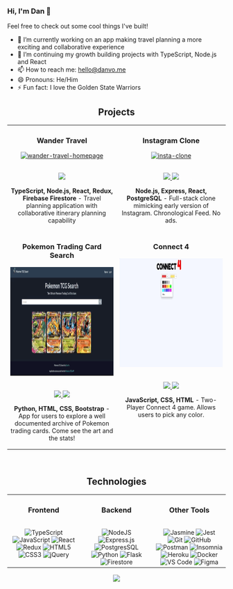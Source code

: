 ### Hi, I'm Dan 👋

Feel free to check out some cool things I've built!

- 🔭 I’m currently working on an app making travel planning a more exciting and collaborative experience
- 🌱 I’m continuing my growth building projects with TypeScript, Node.js and React
- 📫 How to reach me: hello@danvo.me
- 😄 Pronouns: He/Him
- ⚡ Fun fact: I love the Golden State Warriors

<h2 align="center" color="white">Projects</h2>
    <div align="center">
        <table>
            <tr>
		<td valign="top" width="50%">
                    <h3 align="center" color="white">Wander Travel</h3>
                    <div align="center">
                        <a href='https://wander.live/' target="_blank">
                            <img src="images/app-demos/wander_demo.gif" alt="wander-travel-homepage" height="250px"/>
                        </a>
                        <br>
                        <br>
                        <p>
                            <a href="https://wander.live/" target="_blank">
                                <img src="https://img.shields.io/badge/-website-green?style=for-the-badge&color=0071D7" />
                            </a>
                        </p>
                        <p><strong>TypeScript, Node.js, React, Redux, Firebase Firestore</strong> - Travel planning application with collaborative itinerary planning capability</p>
                    </div>
                </td>  
                <td valign="top" width="50%">
                    <h3 align="center" color="white">Instagram Clone</h3>
                    <div align="center">
                        <a href='http://ig-clone-dvo.surge.sh/' target="_blank">
                            <img src="images/app-demos/igclone.gif" alt="insta-clone" height="250px"/>
                        </a>
                        <br>
                        <br>
                        <p>
                            <a href="https://github.com/thedvo/capstone2-igClone-pern" target="_blank">
                                <img src="https://img.shields.io/badge/Repo-lightgrey?style=for-the-badge&logo=github" />
                            </a>
                            <a href="http://ig-clone-dvo.surge.sh/" target="_blank">
                                <img src="https://img.shields.io/badge/-website-green?style=for-the-badge&color=0071D7" />
                            </a>
                        </p>
                        <p><strong>Node.js, Express, React, PostgreSQL </strong> - Full-stack clone mimicking early version of Instagram. Chronological Feed. No ads. </p>
                    </div>
                </td>
            </tr>
            <tr>
		     <td valign="top" width="50%">
                    <h3 align="center" color="white">Pokemon Trading Card Search</h3>
                    <div align="center">
                        <a href='https://dvo-pokemon-tcg.onrender.com/' target="_blank">
                            <img src="images/app-demos/poke_search_demo.gif" alt="pokemon-tcg-search-info" height="250px"/>
                        </a>
                        <br>
                        <br>
                        <p>
                            <a href="https://github.com/thedvo/pokemon-trading-card-search-app" target="_blank">
                                <img src="https://img.shields.io/badge/Repo-lightgrey?style=for-the-badge&logo=github" />
                            </a>
                            <a href="https://dvo-pokemon-tcg.onrender.com/" target="_blank">
                                <img src="https://img.shields.io/badge/-website-green?style=for-the-badge&color=0071D7" />
                            </a>
                        </p>
                        <p><strong>Python, HTML, CSS, Bootstrap </strong> - App for users to explore a well documented archive of Pokemon trading cards. Come see the art and the stats! </p>
                    </div>
                </td>  
            <td valign="top" width="50%">
                    <h3 align="center" color="white">Connect 4</h3>
                    <div align="center">
                        <a href='https://thedvo.github.io/Connect-Four/' target="_blank">
                            <img src="images/app-demos/connect-4-demo.gif" alt="connect-4-demo-gif" height="250px" />
                        </a>
                        <br>
                        <br>
                        <p>
                            <a href="https://github.com/thedvo/Connect-Four" target="_blank">
                                <img src="https://img.shields.io/badge/Repo-lightgrey?style=for-the-badge&logo=github" />
                            </a>
                            <a href="https://thedvo.github.io/Connect-Four/" target="_blank">
                                <img src="https://img.shields.io/badge/-website-green?style=for-the-badge&color=0071D7" />
                            </a>
                        </p>
                        <p><strong>JavaScript, CSS, HTML</strong> - Two-Player Connect 4 game. Allows users to pick any color. </p>
                    </div>
                </td>
            </tr>
        </table>
    </div>
    <br>

<h2 align="center" color="white">Technologies</h2>
    <div align="center">
        <table>
	<tr>
		<td valign="top" width="33.3333%">
			<h3 align="center" color="white">Frontend</h3>
			<br>
				<div align="center">  
      					<img src="https://shields.io/badge/TypeScript-3178C6?style=for-the-badge&logo=TypeScript&logoColor=white" alt="TypeScript" height="25"/>  
					<img src="https://img.shields.io/badge/javascript-%23323330.svg?style=for-the-badge&logo=javascript&logoColor=%23F7DF1E" alt="JavaScript" height="25"/>  
					<img src="https://img.shields.io/badge/react-%2320232a.svg?style=for-the-badge&logo=react&logoColor=%2361DAFB" alt="React" height="25"/> 
					<img src="https://img.shields.io/badge/redux-%23593d88.svg?style=for-the-badge&logo=redux&logoColor=white" alt="Redux" height="25"/> 
					<img src="https://img.shields.io/badge/html5-%23E34F26.svg?style=for-the-badge&logo=html5&logoColor=white" alt="HTML5" height="25"/>
					<img src="https://img.shields.io/badge/css3-%231572B6.svg?style=for-the-badge&logo=css3&logoColor=white" alt="CSS3" height="25"/>
					<img src="https://img.shields.io/badge/jQuery-0769AD?style=for-the-badge&logo=jquery&logoColor=white" alt="jQuery" height="25"/> 
				</div>
			</td>
			<td valign="top" width="33.3333%">
				<h3 align="center" color="white">Backend</h3>
				<br>
				<div align="center">
					<img src="https://img.shields.io/badge/node.js-6DA55F?style=for-the-badge&logo=node.js&logoColor=white" alt="NodeJS" height="25"/>
					<img src="https://img.shields.io/badge/express.js-%23404d59.svg?style=for-the-badge&logo=express&logoColor=%2361DAFB" alt="Express.js" height="25"/>  
					<img src="https://img.shields.io/badge/postgresql-4169e1?style=for-the-badge&logo=postgresql&logoColor=white" alt="PostgresSQL" height="25"/>
      					<img src="https://img.shields.io/badge/python-3670A0?style=for-the-badge&logo=python&logoColor=ffdd54" alt="Python" height="25"/>  
					<img src="https://img.shields.io/badge/flask-%23000.svg?style=for-the-badge&logo=flask&logoColor=white" alt="Flask" height="25"/> 
     					<img src="https://img.shields.io/badge/firebase-%23039BE5.svg?style=for-the-badge&logo=firebase" alt="Firestore" height="25"/> 
				</div>
			</td>
			<td valign="top" width="33.3333%">	
				<h3 align="center" color="white">Other Tools</h3>
				<br>
				<div align="center">
					<img src="https://img.shields.io/badge/jasmine-%238A4182.svg?style=for-the-badge&logo=jasmine&logoColor=white" alt="Jasmine" height="25"/>
					<img src="https://img.shields.io/badge/-jest-%23C21325?style=for-the-badge&logo=jest&logoColor=white" alt="Jest" height="25"/>
					<img src="https://img.shields.io/badge/git-%23F05033.svg?style=for-the-badge&logo=git&logoColor=white" alt="Git" height="25"/>  
					<img src="https://img.shields.io/badge/github-%23121011.svg?style=for-the-badge&logo=github&logoColor=white" alt="GitHub" height="25"/>  
					<img src="https://img.shields.io/badge/Postman-FF6C37?style=for-the-badge&logo=postman&logoColor=white" alt="Postman" height="25"/>
					<img src="https://img.shields.io/badge/Insomnia-black?style=for-the-badge&logo=insomnia&logoColor=5849BE" alt="Insomnia" height="25"/>
					<img src="https://img.shields.io/badge/heroku-%23430098.svg?style=for-the-badge&logo=heroku&logoColor=white" alt="Heroku" height="25"/> 
					<img src="https://img.shields.io/badge/docker-%230db7ed.svg?style=for-the-badge&logo=docker&logoColor=white" alt="Docker" height="25"/> 
					<img src="https://img.shields.io/badge/Visual%20Studio%20Code-0078d7.svg?style=for-the-badge&logo=visual-studio-code&logoColor=white" alt="VS Code" height="25"/>  
					<img src="https://img.shields.io/badge/figma-%23F24E1E.svg?style=for-the-badge&logo=figma&logoColor=white" alt="Figma" height="25"/>   	
				</div>
			</td>
		</tr>
	</table>
</div>
    </div>

<div align="center">
	<a href="https://github.com/anuraghazra/github-readme-stats">
	<img align="center" src="https://github-readme-stats.vercel.app/api/top-langs/?username=thedvo&hide=procfile&layout=compact&theme=dracula" />
	</a>
</div>
 
